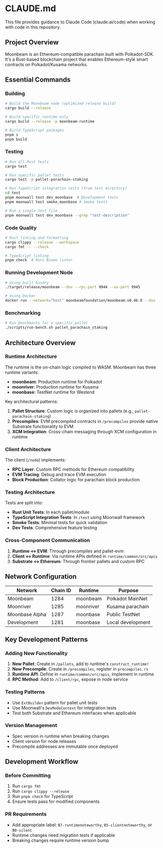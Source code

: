 # CLAUDE.md

This file provides guidance to Claude Code (claude.ai/code) when working with code in this repository.

## Project Overview

Moonbeam is an Ethereum-compatible parachain built with Polkadot-SDK. It's a Rust-based blockchain project that enables Ethereum-style smart contracts on Polkadot/Kusama networks.

## Essential Commands

### Building
```bash
# Build the Moonbeam node (optimized release build)
cargo build --release

# Build specific runtime only
cargo build --release -p moonbeam-runtime

# Build TypeScript packages
pnpm i
pnpm build
```

### Testing
```bash
# Run all Rust tests
cargo test

# Run specific pallet tests
cargo test -p pallet-parachain-staking

# Run TypeScript integration tests (from test directory)
cd test
pnpm moonwall test dev_moonbase  # Development tests
pnpm moonwall test smoke_moonbase # Smoke tests

# Run a single test file
pnpm moonwall test dev_moonbase --grep "test-description"
```

### Code Quality
```bash
# Rust linting and formatting
cargo clippy --release --workspace
cargo fmt -- --check

# TypeScript linting
pnpm check  # Runs Biome linter
```

### Running Development Node
```bash
# Using built binary
./target/release/moonbeam --dev --rpc-port 9944 --ws-port 9945

# Using Docker
docker run --network="host" moonbeamfoundation/moonbeam:v0.46.0 --dev
```

### Benchmarking
```bash
# Run benchmarks for a specific pallet
./scripts/run-bench.sh pallet_parachain_staking
```

## Architecture Overview

### Runtime Architecture
The runtime is the on-chain logic compiled to WASM. Moonbeam has three runtime variants:
- **moonbeam**: Production runtime for Polkadot
- **moonriver**: Production runtime for Kusama
- **moonbase**: TestNet runtime for Westend

Key architectural patterns:
1. **Pallet Structure**: Custom logic is organized into pallets (e.g., `pallet-parachain-staking`)
2. **Precompiles**: EVM precompiled contracts in `/precompiles` provide native Substrate functionality to EVM
3. **XCM Integration**: Cross-chain messaging through XCM configuration in runtime

### Client Architecture
The client (`/node`) implements:
- **RPC Layer**: Custom RPC methods for Ethereum compatibility
- **EVM Tracing**: Debug and trace EVM execution
- **Block Production**: Collator logic for parachain block production

### Testing Architecture
Tests are split into:
- **Rust Unit Tests**: In each pallet/module
- **TypeScript Integration Tests**: In `/test` using Moonwall framework
- **Smoke Tests**: Minimal tests for quick validation
- **Dev Tests**: Comprehensive feature testing

### Cross-Component Communication
1. **Runtime ↔ EVM**: Through precompiles and pallet-evm
2. **Client ↔ Runtime**: Via runtime APIs defined in `runtime/common/src/apis`
3. **Substrate ↔ Ethereum**: Through frontier pallets and custom RPC

## Network Configuration

| Network | Chain ID | Runtime | Purpose |
|---------|----------|---------|---------|
| Moonbeam | 1284 | moonbeam | Polkadot MainNet |
| Moonriver | 1285 | moonriver | Kusama parachain |
| Moonbase Alpha | 1287 | moonbase | Public TestNet |
| Development | 1281 | moonbase | Local development |

## Key Development Patterns

### Adding New Functionality
1. **New Pallet**: Create in `/pallets`, add to runtime's `construct_runtime!`
2. **New Precompile**: Create in `/precompiles`, register in `precompiles.rs`
3. **Runtime API**: Define in `runtime/common/src/apis`, implement in runtime
4. **RPC Method**: Add to `/client/rpc`, expose in node service

### Testing Patterns
- Use `ExtBuilder` pattern for pallet unit tests
- Use Moonwall's `DevModeContext` for integration tests
- Test both Substrate and Ethereum interfaces when applicable

### Version Management
- Spec version in runtime when breaking changes
- Client version for node releases
- Precompile addresses are immutable once deployed

## Development Workflow

### Before Committing
1. Run `cargo fmt`
2. Run `cargo clippy --release`
3. Run `pnpm check` for TypeScript
4. Ensure tests pass for modified components

### PR Requirements
- Add appropriate label: `B7-runtimenoteworthy`, `B5-clientnoteworthy`, or `B0-silent`
- Runtime changes need migration tests if applicable
- Breaking changes require runtime version bump
